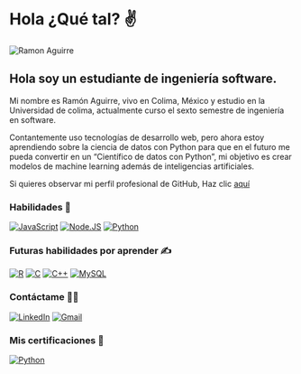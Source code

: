 # Hola ¿Qué tal? ✌️

![Ramon Aguirre](https://readme-typing-svg.herokuapp.com/?font=Inter&color=FF3F44&size=30&weight=700&lines=Llamame+Ramón+Aguirre;RayLex)

## Hola soy un estudiante de ingeniería software. 

Mi nombre es Ramón Aguirre, vivo en Colima, México y estudio en la Universidad de colima, actualmente curso el sexto semestre de ingeniería en software.

Contantemente uso tecnologías de desarrollo web, pero ahora estoy aprendiendo sobre la ciencia de datos con Python para que en el futuro me pueda convertir en un “Científico de datos con Python”, mi objetivo es crear modelos de machine learning además de inteligencias artificiales.

Si quieres observar mi perfil profesional de GitHub, Haz clic <a href="https://github.com/LexAguirre">aquí</a>

### Habilidades 🤔

[![JavaScript](https://img.shields.io/badge/JavaScript-F7DF1E?style=for-the-badge&logo=javascript&logoColor=white&labelColor=101010)]()
[![Node.JS](https://img.shields.io/badge/Node.JS-339933?style=for-the-badge&logo=node.js&logoColor=white&labelColor=101010)]()
[![Python](https://img.shields.io/badge/Python-F7DF1E?style=for-the-badge&logo=python&logoColor=white&labelColor=101010)]()

### Futuras habilidades por aprender ✍️

[![R](https://img.shields.io/badge/R-1D65B9?style=for-the-badge&logo=R&logoColor=white&labelColor=101010)]()
[![C](https://img.shields.io/badge/C-00453C?style=for-the-badge&logo=C&logoColor=white&labelColor=101010)]()
[![C++](https://img.shields.io/badge/C++_para_IoT-00453C?style=for-the-badge&logo=C++&logoColor=white&labelColor=101010)]()
[![MySQL](https://img.shields.io/badge/MySQL-4479A1?style=for-the-badge&logo=mysql&logoColor=white&labelColor=101010)]()

### Contáctame 🤜🤛

[![LinkedIn](https://img.shields.io/badge/LinkedIn-0077B5?style=for-the-badge&logo=linkedin&logoColor=white&labelColor=101010)](https://www.linkedin.com/in/ramón-alejandro-aguirre-romero-26ab26256/)
[![Gmail](https://img.shields.io/badge/ramonlexaguirre@gmail.com-D14836?style=for-the-badge&logo=Gmail&logoColor=white&labelColor=101010)]()

### Mis certificaciones 🏅

[![Python](https://img.shields.io/badge/Curso_de_Fundamentos_de_Python-F7DF1E?style=for-the-badge&logo=python&logoColor=white&labelColor=101010)]()

